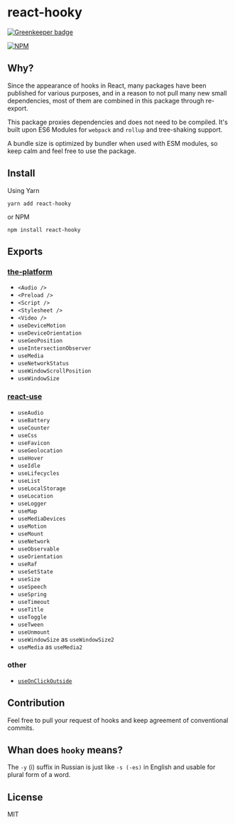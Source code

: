 
# react-hooky

[![Greenkeeper badge](https://badges.greenkeeper.io/cloudever/react-hooky.svg)](https://greenkeeper.io/)

[![NPM](https://nodei.co/npm/react-hooky.png?compact=true)](https://nodei.co/npm/react-hooky/)

## Why?

Since the appearance of hooks in React, many packages have been published for various purposes, and in a reason to not pull many new small dependencies, most of them are combined in this package through re-export.

This package proxies dependencies and does not need to be compiled. It's built upon ES6 Modules for `webpack` and `rollup` and tree-shaking support.

A bundle size is optimized by bundler when used with ESM modules, so keep calm and feel free to use the package.

## Install

Using Yarn

```
yarn add react-hooky
```

or NPM

```
npm install react-hooky
```

## Exports

### [the-platform](https://github.com/palmerhq/the-platform)

 - `<Audio /> `
 - `<Preload /> `
 - `<Script /> `
 - `<Stylesheet /> `
 - `<Video /> `
 - `useDeviceMotion`
 - `useDeviceOrientation`
 - `useGeoPosition`
 - `useIntersectionObserver`
 - `useMedia`
 - `useNetworkStatus`
 - `useWindowScrollPosition`
 - `useWindowSize`

### [react-use](https://github.com/streamich/react-use)

- `useAudio`
- `useBattery`
- `useCounter`
- `useCss`
- `useFavicon`
- `useGeolocation`
- `useHover`
- `useIdle`
- `useLifecycles`
- `useList`
- `useLocalStorage`
- `useLocation`
- `useLogger`
- `useMap`
- `useMediaDevices`
- `useMotion`
- `useMount`
- `useNetwork`
- `useObservable`
- `useOrientation`
- `useRaf`
- `useSetState`
- `useSize`
- `useSpeech`
- `useSpring`
- `useTimeout`
- `useTitle`
- `useToggle`
- `useTween`
- `useUnmount`
- `useWindowSize` as `useWindowSize2`
- `useMedia` as `useMedia2`

### other

- [`useOnClickOutside`](https://github.com/Andarist/use-onclickoutside)

## Contribution

Feel free to pull your request of hooks and keep agreement of conventional commits.

## Whan does `hooky` means?

The `-y` (i) suffix in Russian is just like `-s (-es)` in English and usable for plural form of a word.

## License

MIT